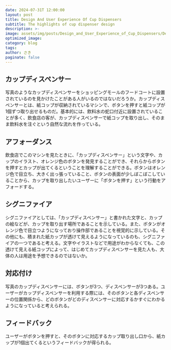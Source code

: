 ```yaml
---
date: 2024-07-31T 12:00:00
layout: post
title: Design And User Experience Of Cup Dispensers
subtitle: The highlights of cup dispenser design
description: >-
image: assets/img/posts/Design_and_User_Experience_of_Cup_Dispensers/Design_and_User_Experience_of_Cup_Dispensers.jpg
optimized_image: 
category: blog
tags: 
author: さき
paginate: false
---
```


## カップディスペンサー

写真のようなカップディスペンサーをショッピングモールのフードコートに設置されているのを見かけたことがある人がいるのではないだろうか。カップディスペンサーとは、紙コップが収納されているマシンで、ボタンを押すと紙コップが1個ずつ取り出せるものだ。基本的には、飲料水の蛇口付近に設置されていることが多く、飲食店の客が、カップディスペンサーで紙コップを取り出し、そのまま飲料水を注ぐという自然な流れを作っている。

## アフォーダンス

飲食店でこのマシンを見たときに、「カップディスペンサー」という文字や、カップのイラスト、オレンジ色のボタンを発見することができ、それらからボタンを押すとカップが出てくるということを理解することができる。ボタンはオレンジ色で目立ち、大きく出っ張っていること、ボタンの表面が少しぼこぼこしていることから、カップを取り出したいユーザーに「ボタンを押す」という行動をアフォードする。

## シグニファイア

シグニファイアとしては、「カップディスペンサー」と書かれた文字と、カップの絵などが、カップを取り出す場所であることを示している。また、ボタンがオレンジ色で目立つようになっており操作部であることを視覚的に示している。その他にも、積まれた紙カップが透けて見えるようになっているのも、シグニファイアの一つであると考える。文字やイラストなどで用途がわからなくても、この透けて見える紙コップによって、はじめてカップディスペンサーを見た人も、大体の人は用途を予想できるのではないか。

## 対応付け

写真のカップディスペンサーには、ボタンが3つ、ディスペンサーが3つある。ユーザーがカップディスペンサーを利用する際には、そのボタンと各ディスペンサーの位置関係から、どのボタンがどのディスペンサーに対応するかすぐにわかるようになっていると考えられる。

## フィードバック

ユーザーがボタンを押すと、そのボタンに対応するカップ取り出し口から、紙カップが1個出てくるというフィードバックが得られる。